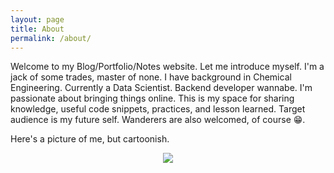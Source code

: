 ```yaml
---
layout: page
title: About
permalink: /about/
---
```


Welcome to my Blog/Portfolio/Notes website. Let me introduce myself. I'm a
jack of some trades, master of none. I have background in Chemical Engineering. 
Currently a Data Scientist. Backend developer wannabe. I'm passionate about
bringing things online. This is my space for sharing knowledge, useful
code snippets, practices, and lesson learned. Target audience is my future self.
Wanderers are also welcomed, of course 😁.

Here's a picture of me, but cartoonish.
<p align="center">
  <img src="../img/about/cartoon_me.jpg" />
</p>
